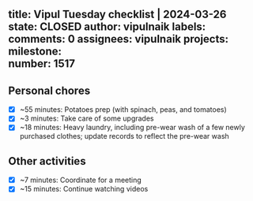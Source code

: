 title:	Vipul Tuesday checklist | 2024-03-26
state:	CLOSED
author:	vipulnaik
labels:	
comments:	0
assignees:	vipulnaik
projects:	
milestone:	
number:	1517
--
## Personal chores

- [x] ~55 minutes: Potatoes prep (with spinach, peas, and tomatoes)
- [x] ~3 minutes: Take care of some upgrades
- [x] ~18 minutes: Heavy laundry, including pre-wear wash of a few newly purchased clothes; update records to reflect the pre-wear wash

## Other activities

- [x] ~7 minutes: Coordinate for a meeting
- [x] ~15 minutes: Continue watching videos 
